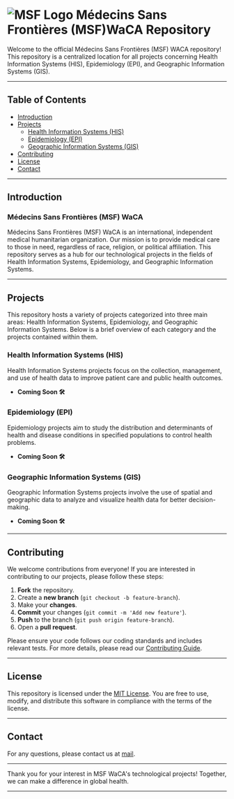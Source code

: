 
# ![MSF Logo](https://waca.msf.org/wp-content/uploads/2023/11/logomsfwaca1.png) Médecins Sans Frontières (MSF)WaCA Repository

Welcome to the official Médecins Sans Frontières (MSF) WACA repository! This repository is a centralized location for all projects concerning Health Information Systems (HIS), Epidemiology (EPI), and Geographic Information Systems (GIS).

---

## Table of Contents
- [Introduction](#introduction)
- [Projects](#projects)
  - [Health Information Systems (HIS)](#health-information-systems-his)
  - [Epidemiology (EPI)](#epidemiology-epi)
  - [Geographic Information Systems (GIS)](#geographic-information-systems-gis)
- [Contributing](#contributing)
- [License](#license)
- [Contact](#contact)

---

## Introduction
### Médecins Sans Frontières (MSF) WaCA
Médecins Sans Frontières (MSF) WaCA is an international, independent medical humanitarian organization. Our mission is to provide medical care to those in need, regardless of race, religion, or political affiliation. This repository serves as a hub for our technological projects in the fields of Health Information Systems, Epidemiology, and Geographic Information Systems.

---

## Projects
This repository hosts a variety of projects categorized into three main areas: Health Information Systems, Epidemiology, and Geographic Information Systems. Below is a brief overview of each category and the projects contained within them.

### Health Information Systems (HIS)
Health Information Systems projects focus on the collection, management, and use of health data to improve patient care and public health outcomes.

- **Coming Soon 🛠️**

### Epidemiology (EPI)
Epidemiology projects aim to study the distribution and determinants of health and disease conditions in specified populations to control health problems.

- **Coming Soon 🛠️**

### Geographic Information Systems (GIS)
Geographic Information Systems projects involve the use of spatial and geographic data to analyze and visualize health data for better decision-making.

- **Coming Soon 🛠️**

---

## Contributing
We welcome contributions from everyone! If you are interested in contributing to our projects, please follow these steps:

1. **Fork** the repository.
2. Create a **new branch** (`git checkout -b feature-branch`).
3. Make your **changes**.
4. **Commit** your changes (`git commit -m 'Add new feature'`).
5. **Push** to the branch (`git push origin feature-branch`).
6. Open a **pull request**.

Please ensure your code follows our coding standards and includes relevant tests. For more details, please read our [Contributing Guide](link-to-contributing-guide).

---

## License
This repository is licensed under the [MIT License](LICENSE). You are free to use, modify, and distribute this software in compliance with the terms of the license.

---

## Contact
For any questions, please contact us at [mail](msfw-epi-data-gis@waca.msf.org).

---

Thank you for your interest in MSF WaCA's technological projects! Together, we can make a difference in global health.

---
